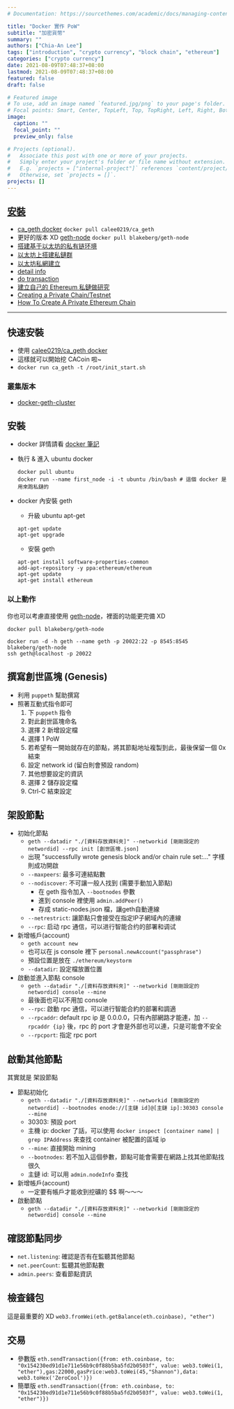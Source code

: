 ```yaml
---
# Documentation: https://sourcethemes.com/academic/docs/managing-content/

title: "Docker 實作 PoW"
subtitle: "加密貨幣"
summary: ""
authors: ["Chia-An Lee"]
tags: ["introduction", "crypto currency", "block chain", "ethereum"]
categories: ["crypto currency"]
date: 2021-08-09T07:48:37+08:00
lastmod: 2021-08-09T07:48:37+08:00
featured: false
draft: false

# Featured image
# To use, add an image named `featured.jpg/png` to your page's folder.
# Focal points: Smart, Center, TopLeft, Top, TopRight, Left, Right, BottomLeft, Bottom, BottomRight.
image:
  caption: ""
  focal_point: ""
  preview_only: false

# Projects (optional).
#   Associate this post with one or more of your projects.
#   Simply enter your project's folder or file name without extension.
#   E.g. `projects = ["internal-project"]` references `content/project/deep-learning/index.md`.
#   Otherwise, set `projects = []`.
projects: []
---
```


## [安裝](https://easonwang01.gitbooks.io/blockchain/content/ether.html)
- [ca_geth docker](https://hub.docker.com/r/calee0219/ca_geth/)
    `docker pull calee0219/ca_geth`
- 更好的版本 XD [geth-node](https://hub.docker.com/r/blakeberg/geth-node/)
    `docker pull blakeberg/geth-node`
- [搭建基于以太坊的私有链环境](http://blog.csdn.net/sportshark/article/details/51855007)
- [以太坊上搭建私鏈群](https://ifun01.com/R9JCFMZ.html)
- [以太坊私網建立](https://medium.com/taipei-ethereum-meetup/%E4%BB%A5%E5%A4%AA%E5%9D%8A%E7%A7%81%E7%B6%B2%E5%BB%BA%E7%AB%8B-%E4%B8%80-43f8677fc9f8)
- [detail info](http://gitlab.tuqitech.com/hyperion/wiki/wikis/ethereum/setup-test-env)
- [do transaction](https://www.cryptocompare.com/coins/guides/how-to-do-an-ethereum-transaction-check-your-balance/)
- [建立自己的 Ethereum 私鏈做研究](https://medium.com/taipei-ethereum-meetup/%E5%BB%BA%E7%AB%8B%E8%87%AA%E5%B7%B1%E7%9A%84-ethereum-%E7%A7%81%E9%8F%88%E5%81%9A%E7%A0%94%E7%A9%B6-e8943a82232b)
- [Creating a Private Chain/Testnet](https://souptacular.gitbooks.io/ethereum-tutorials-and-tips-by-hudson/content/private-chain.html)
- [How To Create A Private Ethereum Chain](https://web.archive.org/web/20160324202928/http://adeduke.com/2015/08/how-to-create-a-private-ethereum-chain/)

---
## 快速安裝
- 使用 [calee0219/ca_geth docker](https://hub.docker.com/r/calee0219/ca_geth/)
- 這樣就可以開始挖 CACoin 啦~
- `docker run ca_geth -t /root/init_start.sh`

### 叢集版本
- [docker-geth-cluster](https://github.com/calee0219/docker-geth-cluster)

## 安裝
- docker
    詳情請看 [docker 筆記](https://hackmd.io/IwBg7AxgLATAnAMwLQA4BGATArEqwCGAzEvhlCCQoQgGy1zBQpZA)

- 執行 & 進入 ubuntu docker
    ```shell
    docker pull ubuntu
    docker run --name first_node -i -t ubuntu /bin/bash # 這個 docker 是用來跑私鏈的
    ```
- docker 內安裝 geth
    - 升級 ubuntu apt-get
    ```shell
    apt-get update
    apt-get upgrade
    ```
    - 安裝 geth
    ```shell
    apt-get install software-properties-common
    add-apt-repository -y ppa:ethereum/ethereum
    apt-get update
    apt-get install ethereum
    ```
### 以上動作
你也可以考慮直接使用 [geth-node](https://hub.docker.com/r/blakeberg/geth-node/)，裡面的功能更完備 XD
```shell
docker pull blakeberg/geth-node

docker run -d -h geth --name geth -p 20022:22 -p 8545:8545 blakeberg/geth-node
ssh geth@localhost -p 20022
```

## 撰寫創世區塊 (Genesis)
- 利用 `puppeth` 幫助撰寫
- 照著互動式指令即可
    1. 下 `puppeth` 指令
    2. 對此創世區塊命名
    3. 選擇 2 新增設定檔
    4. 選擇 1 PoW
    5. 若希望有一開始就存在的節點，將其節點地址複製到此，最後保留一個 0x 結束
    6. 設定 network id (留白則會預設 random)
    7. 其他想要設定的資訊
    8. 選擇 2 儲存設定檔
    9. Ctrl-C 結束設定

## 架設節點
- 初始化節點
    - `geth --datadir "./[資料存放資料夾]" --networkid [剛剛設定的 networdid] --rpc init [創世區塊.json]`
    - 出現 "successfully wrote genesis block and/or chain rule set:..." 字樣則成功開啟
    - `--maxpeers`: 最多可連結點數
    - `--nodiscover`: 不可讓一般人找到 (需要手動加入節點)
        - 在 geth 指令加入 `--bootnodes` 參數
        - 進到 console 裡使用 `admin.addPeer()`
        - 存成 static-nodes.json 檔，讓geth自動連線
    - `--netrestrict`: 讓節點只會接受在指定IP子網域內的連線
    - `--rpc`: 启动 rpc 通信，可以进行智能合约的部署和调试
- 新增帳戶(account)
    - `geth account new`
    - 也可以在 js console 裡下 `personal.newAccount("passphrase")`
    - 預設位置是放在 `./ethereum/keystorm`
    - `--datadir`: 設定檔放置位置
- 啟動並進入節點 console
    - `geth --datadir "./[資料存放資料夾]" --networkid [剛剛設定的 networdid] console --mine`
    - 最後面也可以不用加 console
    - `--rpc`: 啟動 rpc 通信，可以进行智能合約的部署和調適
    - `--rpcaddr`: default rpc ip 是 0.0.0.0，只有內部網路才能連，加 `--rpcaddr {ip}` 後，rpc 的 port 才會是外部也可以連，只是可能會不安全
    - `--rpcport`: 指定 rpc port

## 啟動其他節點
其實就是 架設節點
- 節點初始化
    - `geth --datadir "./[資料存放資料夾]" --networkid [剛剛設定的 networdid] --bootnodes enode://[主鏈 id]@[主鏈 ip]:30303 console --mine`
    - 30303: 預設 port
    - 主機 ip: docker 了話，可以使用 `docker inspect [container name] | grep IPAddress` 來查找 container 被配置的區域 ip
    - `--mine`: 直接開始 mining
    - `--bootnodes`: 若不加入這個參數，節點可能會需要在網路上找其他節點找很久
    - 主鏈 id: 可以用 `admin.nodeInfo` 查找
- 新增帳戶(account)
    - 一定要有帳戶才能收到挖礦的 $$ 啊～～～
- 啟動節點
    - `geth --datadir "./[資料存放資料夾]" --networkid [剛剛設定的 networdid] console --mine`

## 確認節點同步
- `net.listening`: 確認是否有在監聽其他節點
- `net.peerCount`: 監聽其他節點數
- `admin.peers`: 查看節點資訊

## 檢查錢包
這是最重要的 XD
`web3.fromWei(eth.getBalance(eth.coinbase), "ether")`

## 交易
- 參數版
`eth.sendTransaction({from: eth.coinbase, to: "0x154230ed91d1e711e56b9c0f88b5ba5fd2b0503f", value: web3.toWei(1, "ether"),gas:22000,gasPrice:web3.toWei(45,"Shannon"),data: web3.toHex('ZeroCool')})`
- 簡單版
`eth.sendTransaction({from: eth.coinbase, to: "0x154230ed91d1e711e56b9c0f88b5ba5fd2b0503f", value: web3.toWei(1, "ether")})`
